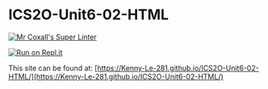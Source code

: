 # ICS2O-Unit6-02-HTML

[![Mr Coxall's Super Linter](https://github.com/Kenny-Le-281/ICS2O-Unit6-02-HTML/workflows/Mr%20Coxall's%20Super%20Linter/badge.svg)](https://github.com/Kenny-Le-281/ICS2O-Unit6-02-HTML/actions)

[![Run on Repl.it](https://repl.it/badge/github/Kenny-Le-281/ICS2O-Unit6-02-HTML)](https://repl.it/github/Kenny-Le-281/ICS2O-Unit6-02-HTML)

This site can be found at: [https://Kenny-Le-281.github.io/ICS2O-Unit6-02-HTML/](https://Kenny-Le-281.github.io/ICS2O-Unit6-02-HTML/)
